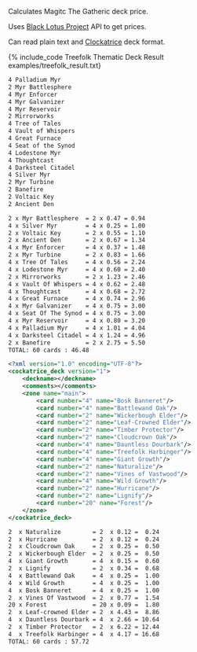 Calculates Magitc The Gatheric deck price.

Uses [Black Lotus Project](http://blacklotusproject.com/) API to get prices.

Can read plain text and  [Clockatrice](http://cockatrice.de) deck format.

{% include_code Treefolk Thematic Deck Result examples/treefolk_result.txt}

``` txt Text format for Myr Thematic Deck
4 Palladium Myr
2 Myr Battlesphere
4 Myr Enforcer
4 Myr Galvanizer
4 Myr Reservoir
2 Mirrorworks
4 Tree of Tales
4 Vault of Whispers
4 Great Furnace
4 Seat of the Synod
4 Lodestone Myr
4 Thoughtcast
4 Darksteel Citadel
4 Silver Myr
2 Myr Turbine
2 Banefire
2 Voltaic Key
2 Ancient Den
```

``` txt Result for Myr Thematic Deck
2 x Myr Battlesphere  = 2 x 0.47 = 0.94
4 x Silver Myr        = 4 x 0.25 = 1.00
2 x Voltaic Key       = 2 x 0.55 = 1.10
2 x Ancient Den       = 2 x 0.67 = 1.34
4 x Myr Enforcer      = 4 x 0.37 = 1.48
2 x Myr Turbine       = 2 x 0.83 = 1.66
4 x Tree Of Tales     = 4 x 0.56 = 2.24
4 x Lodestone Myr     = 4 x 0.60 = 2.40
2 x Mirrorworks       = 2 x 1.23 = 2.46
4 x Vault Of Whispers = 4 x 0.62 = 2.48
4 x Thoughtcast       = 4 x 0.68 = 2.72
4 x Great Furnace     = 4 x 0.74 = 2.96
4 x Myr Galvanizer    = 4 x 0.75 = 3.00
4 x Seat Of The Synod = 4 x 0.75 = 3.00
4 x Myr Reservoir     = 4 x 0.80 = 3.20
4 x Palladium Myr     = 4 x 1.01 = 4.04
4 x Darksteel Citadel = 4 x 1.24 = 4.96
2 x Banefire          = 2 x 2.75 = 5.50
TOTAL: 60 cards : 46.48
```

``` xml Cockatrice format for Treefolk Thematic Deck
<?xml version="1.0" encoding="UTF-8"?>
<cockatrice_deck version="1">
    <deckname></deckname>
    <comments></comments>
    <zone name="main">
        <card number="4" name="Bosk Banneret"/>
        <card number="4" name="Battlewand Oak"/>
        <card number="2" name="Wickerbough Elder"/>
        <card number="2" name="Leaf-Crowned Elder"/>
        <card number="2" name="Timber Protector"/>
        <card number="2" name="Cloudcrown Oak"/>
        <card number="4" name="Dauntless Dourbark"/>
        <card number="4" name="Treefolk Harbinger"/>
        <card number="4" name="Giant Growth"/>
        <card number="2" name="Naturalize"/>
        <card number="2" name="Vines of Vastwood"/>
        <card number="4" name="Wild Growth"/>
        <card number="2" name="Hurricane"/>
        <card number="2" name="Lignify"/>
        <card number="20" name="Forest"/>
    </zone>
</cockatrice_deck>
```

``` txt Output for Treefolk Thematic Deck
2  x Naturalize         = 2  x 0.12 =  0.24
2  x Hurricane          = 2  x 0.12 =  0.24
2  x Cloudcrown Oak     = 2  x 0.25 =  0.50
2  x Wickerbough Elder  = 2  x 0.25 =  0.50
4  x Giant Growth       = 4  x 0.15 =  0.60
2  x Lignify            = 2  x 0.34 =  0.68
4  x Battlewand Oak     = 4  x 0.25 =  1.00
4  x Wild Growth        = 4  x 0.25 =  1.00
4  x Bosk Banneret      = 4  x 0.25 =  1.00
2  x Vines Of Vastwood  = 2  x 0.77 =  1.54
20 x Forest             = 20 x 0.09 =  1.80
2  x Leaf-crowned Elder = 2  x 4.43 =  8.86
4  x Dauntless Dourbark = 4  x 2.66 = 10.64
2  x Timber Protector   = 2  x 6.22 = 12.44
4  x Treefolk Harbinger = 4  x 4.17 = 16.68
TOTAL: 60 cards : 57.72
```

